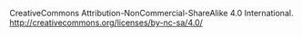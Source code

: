 CreativeCommons Attribution-NonCommercial-ShareAlike 4.0 International.  
http://creativecommons.org/licenses/by-nc-sa/4.0/